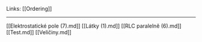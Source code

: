 Links: [[Ordering]]

---
[[Elektrostatické pole (7).md]]
[[Látky (1).md]]
[[RLC paralelně (6).md]]
[[Test.md]]
[[Veličiny.md]]

